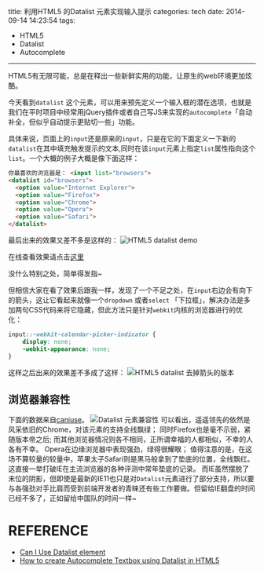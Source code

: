 title: 利用HTML5 的Datalist 元素实现输入提示
categories: tech
date: 2014-09-14 14:23:54
tags:
- HTML5
- Datalist
- Autocomplete
---

HTML5有无限可能，总是在释出一些新鲜实用的功能，让原生的web环境更加炫酷。

今天看到`datalist` 这个元素，可以用来预先定义一个输入框的潜在选项，也就是我们在平时项目中经常用jQuery插件或者自己写JS来实现的`autocomplete`「自动补全，但似乎自动提示更贴切一些」功能。

<!-- more -->

具体来说，页面上的`input`还是原来的`input`，只是在它的下面定义一下新的`datalist`在其中填充触发提示的文本,同时在该`input`元素上指定`list`属性指向这个`list`。一个大概的例子大概是像下面这样：
```html
你最喜欢的浏览器是： <input list="browsers">
<datalist id="browsers">
  <option value="Internet Explorer">
  <option value="Firefox">
  <option value="Chrome">
  <option value="Opera">
  <option value="Safari">
</datalist>
```
最后出来的效果又差不多是这样的：
![HTML5 datalist demo](datalist1.gif)

在线查看效果请点击[这里](http://sandbox.runjs.cn/show/lvgpes2k)

没什么特别之处，简单得发指~

但相信大家在看了效果后跟我一样，发现了一个不足之处，在`input`右边会有向下的箭头，这让它看起来就像一个`dropdown` 或者`select` 「下拉框」，解决办法是多加两句CSS代码来将它隐藏，但此方法只是针对`webkit`内核的浏览器进行的优化：

```css
input::-webkit-calendar-picker-indicator {
    display: none;
    -webkit-appearance: none;
}
```

这样之后出来的效果差不多成了这样：
![HTML5 datalist 去掉箭头的版本](datalist2.gif)


浏览器兼容性
---
下面的数据来自[caniuse](http://caniuse.com/#feat=datalist)。
![Datalist 元素兼容性](caniuse_datalist.jpg)
可以看出，遥遥领先的依然是风采依旧的Chrome，对该元素的支持全线飘绿；
同时Firefox也是毫不示弱，紧随版本帝之后;
而其他浏览器情况则各不相同，正所谓幸福的人都相似，不幸的人各有不幸。
Opera在边缘浏览器中表现强劲，绿得很耀眼；
值得注意的是，在这场不算较量的较量中，苹果太子Safari则是黑马般拿到了垫底的位置，全线飘红。这直接一举打破IE在主流浏览器的各种评测中常年垫底的记录。
而IE虽然摆脱了末位的阴影，但即使是最新的IE11也只是对`Datalist`元素进行了部分支持，所以要与各强劲对手比肩而受到前端开发者的青睐还有些工作要做。但留给IE翻盘的时间已经不多了，正如留给中国队的时间一样~


REFERENCE
===
* [Can I Use Datalist element](http://caniuse.com/#feat=datalist)
* [How to create Autocomplete Textbox using Datalist in HTML5](http://www.codelator.com/blog/2014/sep/how-to-create-autocomplete-textbox-using-datalist-in-html5.html)
